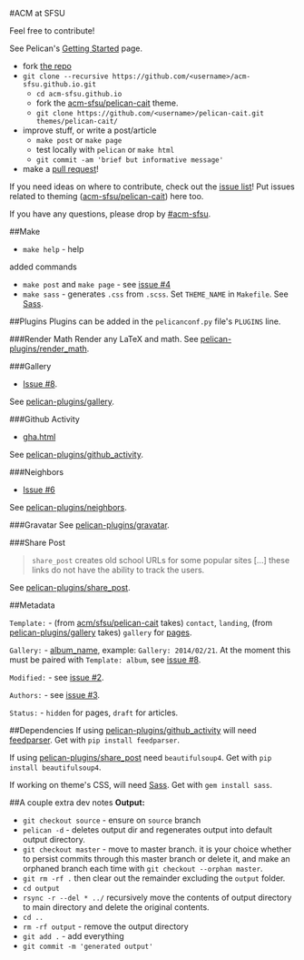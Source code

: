 #ACM at SFSU

Feel free to contribute!

See Pelican's [Getting Started](http://docs.getpelican.com/en/latest/getting_started.html) page.

* fork [the repo](https://github.com/acm-sfsu/acm-sfsu.github.io)
* `git clone --recursive https://github.com/<username>/acm-sfsu.github.io.git`
  * `cd acm-sfsu.github.io`
  * fork the [acm-sfsu/pelican-cait](https://github.com/acm-sfsu/pelican-cait) theme.
  * `git clone https://github.com/<username>/pelican-cait.git themes/pelican-cait/`
* improve stuff, or write a post/article
  * `make post` or `make page`
  * test locally with `pelican` or `make html`
  * `git commit -am 'brief but informative message'`
* make a [pull request](https://github.com/acm-sfsu/acm-sfsu.github.io/pulls)!

If you need ideas on where to contribute, check out the [issue list](https://github.com/acm-sfsu/acm-sfsu.github.io/issues)! Put issues related to theming ([acm-sfsu/pelican-cait](https://github.com/acm-sfsu/pelican-cait)) here too.

If you have any questions, please drop by [#acm-sfsu](http://webchat.freenode.net/?channels=acm-sfsu).

##Make
* `make help` - help

added commands
* `make post` and `make page` - see [issue #4](https://github.com/acm-sfsu/acm-sfsu.github.io/issues/4)
* `make sass` - generates `.css` from `.scss`. Set `THEME_NAME` in `Makefile`. See [Sass](https://github.com/nex3/sass).

##Plugins
Plugins can be added in the `pelicanconf.py` file's `PLUGINS` line.

###Render Math
Render any LaTeX and math. See [pelican-plugins/render_math](https://github.com/getpelican/pelican-plugins/tree/master/render_math).

###Gallery
* [Issue #8](https://github.com/acm-sfsu/acm-sfsu.github.io/issues/8).

See [pelican-plugins/gallery](https://github.com/getpelican/pelican-plugins/tree/master/gallery).

###Github Activity
* [gha.html](https://github.com/acm-sfsu/pelican-cait/blob/master/templates/gha.html)

See [pelican-plugins/github_activity](https://github.com/getpelican/pelican-plugins/tree/master/github_activity).

###Neighbors

* [Issue #6](https://github.com/acm-sfsu/acm-sfsu.github.io/issues/6)

See [pelican-plugins/neighbors](https://github.com/getpelican/pelican-plugins/tree/master/neighbors).

###Gravatar
See [pelican-plugins/gravatar](https://github.com/getpelican/pelican-plugins/tree/master/gravatar).

###Share Post
> `share_post` creates old school URLs for some popular sites [...] these links do not have the ability to track the users.

See [pelican-plugins/share_post](https://github.com/getpelican/pelican-plugins/tree/master/share_post).

##Metadata

`Template:` - (from [acm/sfsu/pelican-cait](https://github.com/acm-sfsu/pelican-cait) takes) `contact`, `landing`, (from [pelican-plugins/gallery](https://github.com/getpelican/pelican-plugins/tree/master/gallery) takes) `gallery` for [pages](https://github.com/getpelican/pelican-plugins/tree/master/gallery#gallery-page).

`Gallery:` - [album_name](https://github.com/getpelican/pelican-plugins/tree/master/gallery#articles), example: `Gallery: 2014/02/21`. At the moment this must be paired with `Template: album`, see [issue #8](https://github.com/acm-sfsu/acm-sfsu.github.io/issues/8).

`Modified:` - see [issue #2](https://github.com/acm-sfsu/acm-sfsu.github.io/issues/2).

`Authors:` - see [issue #3](https://github.com/acm-sfsu/acm-sfsu.github.io/issues/3).

`Status:` - `hidden` for pages, `draft` for articles.

##Dependencies
If using [pelican-plugins/github_activity](https://github.com/getpelican/pelican-plugins/tree/master/github_activity) will need [feedparser](https://pypi.python.org/pypi/feedparser). Get with `pip install feedparser`.

If using [pelican-plugins/share_post](https://github.com/getpelican/pelican-plugins/tree/master/share_post) need `beautifulsoup4`. Get with `pip install beautifulsoup4`.

If working on theme's CSS, will need [Sass](https://github.com/nex3/sass). Get with `gem install sass`.

##A couple extra dev notes
**Output:**
* `git checkout source` - ensure on `source` branch
* `pelican -d` - deletes output dir and regenerates output into default output directory.
* `git checkout master` - move to master branch. it is your choice whether to persist commits through this master branch or delete it, and make an orphaned branch each time with `git checkout --orphan master`. 
* `git rm -rf .` then clear out the remainder excluding the `output` folder.
* `cd output`
* `rsync -r --del * ../` recursively move the contents of output directory to main directory and delete the original contents.
* `cd ..`
* `rm -rf output` - remove the output directory
* `git add .` - add everything
* `git commit -m 'generated output'`
